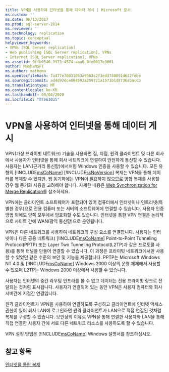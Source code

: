 ```yaml
---
title: VPN을 사용하여 인터넷을 통해 데이터 게시 | Microsoft 문서
ms.custom: ''
ms.date: 06/13/2017
ms.prod: sql-server-2014
ms.reviewer: ''
ms.technology: replication
ms.topic: conceptual
helpviewer_keywords:
- VPNs [SQL Server replication]
- Web publishing [SQL Server replication], VPNs
- Internet [SQL Server replication], VPNs
ms.assetid: 9ffb6546-9973-4574-aaa0-8fe0017e3601
author: MashaMSFT
ms.author: mathoma
ms.openlocfilehash: 7a477e70031053a9563c2f3ed3740091d632febe
ms.sourcegitcommit: ad4d92dce894592a259721a1571b1d8736abacdb
ms.translationtype: MT
ms.contentlocale: ko-KR
ms.lasthandoff: 08/04/2020
ms.locfileid: "87661035"
---
```

# <a name="publish-data-over-the-internet-using-vpn"></a>VPN을 사용하여 인터넷을 통해 데이터 게시
  VPN(가상 프라이빗 네트워크) 기술을 사용하면 집, 지점, 원격 클라이언트 및 다른 회사에서 사용자가 인터넷을 통해 회사 네트워크에 연결하여 안전하게 통신할 수 있습니다. 사용자는 LAN(근거리 통신망)에서처럼 Windows 인증을 사용할 수 있습니다. 모든 유형의 [!INCLUDE[msCoName](../../includes/msconame-md.md)] [!INCLUDE[ssNoVersion](../../includes/ssnoversion-md.md)] 복제는 VPN을 통해 데이터를 복제할 수 있지만, 웹 동기화에는 VPN이 필요하지 않으므로 병합 복제를 사용할 경우 웹 동기화 사용을 고려해야 합니다. 자세한 내용은 [Web Synchronization for Merge Replication](web-synchronization-for-merge-replication.md)를 참조하세요.  
  
 VPN에는 클라이언트 소프트웨어가 포함되어 있어 컴퓨터에서 인터넷이나 인트라넷(특별한 경우)으로 전용 컴퓨터 또는 서버의 소프트웨어에 연결할 수 있습니다. 사용자 인증 방법 외에도 양쪽 모두에서 암호화할 수도 있습니다. 인터넷을 통한 VPN 연결은 논리적으로 사이트 간에 WAN(광역 통신망)으로 운영됩니다.  
  
 VPN은 다른 네트워크를 사용하여 네트워크의 구성 요소를 연결합니다. 사용자는 인터넷이나 다른 공용 네트워크( [!INCLUDE[msCoName](../../includes/msconame-md.md)] Point-to-Point Tunneling Protocol(PPTP) 또는 Layer Two Tunneling Protocol(L2TP)과 같은 프로토콜 사용)를 통해 터널을 만들어 연결할 수 있습니다. 이 과정은 프라이빗 네트워크에서만 사용할 수 있었던 같은 수준의 보안 및 기능을 제공합니다. PPTP는 Microsoft Windows NT 4.0 및 [!INCLUDE[msCoName](../../includes/msconame-md.md)] Windows 2000 이상의 운영 체제에서 사용할 수 있으며 L2TP는 Windows 2000 이상에서 사용할 수 있습니다.  
  
 사용자는 인터넷의 중간 라우팅 인프라를 볼 수 없고 데이터는 전용 프라이빗 링크로 전달되는 것처럼 표시됩니다. 사용자가 연결되어 있는 동안 VPN은 사용자 컴퓨터와 회사 서버간에 지점간 연결입니다.  
  
 원격 클라이언트가 VPN을 사용하여 연결하도록 구성하고 클라이언트에 인터넷 액세스 권한이 있어 회사 LAN에 로그인하면 원격 클라이언트가 LAN으로 직접 연결된 것처럼 복제를 구성할 수 있습니다. 보안상의 이유로 VPN을 통해 연결한 사용자와 LAN을 통해 직접 연결한 사용자 간에 서로 다른 네트워크 리소스를 사용하도록 할 수 있습니다.  
  
 VPN 설정 방법은 [!INCLUDE[msCoName](../../includes/msconame-md.md)] Windows 설명서를 참조하십시오.  
  
## <a name="see-also"></a>참고 항목  
 [인터넷을 통한 복제](replication-over-the-internet.md)  
  
  
